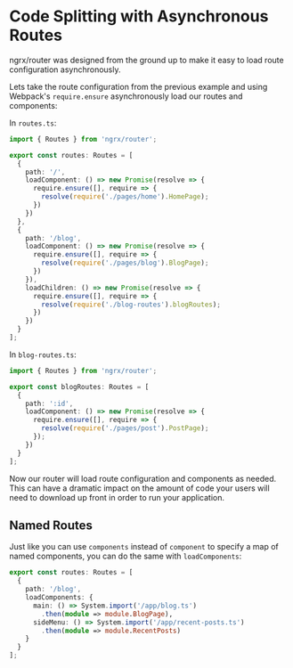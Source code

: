 # Code Splitting with Asynchronous Routes

ngrx/router was designed from the ground up to make it easy to load route configuration asynchronously.

Lets take the route configuration from the previous example and using Webpack's `require.ensure` asynchronously load our routes and components:

In `routes.ts`:
```ts
import { Routes } from 'ngrx/router';

export const routes: Routes = [
  {
    path: '/',
    loadComponent: () => new Promise(resolve => {
      require.ensure([], require => {
        resolve(require('./pages/home').HomePage);
      })
    })
  },
  {
    path: '/blog',
    loadComponent: () => new Promise(resolve => {
      require.ensure([], require => {
        resolve(require('./pages/blog').BlogPage);
      })
    }),
    loadChildren: () => new Promise(resolve => {
      require.ensure([], require => {
        resolve(require('./blog-routes').blogRoutes);
      })
    })
  }
];
```

In `blog-routes.ts`:
```ts
import { Routes } from 'ngrx/router';

export const blogRoutes: Routes = [
  {
    path: ':id',
    loadComponent: () => new Promise(resolve => {
      require.ensure([], require => {
        resolve(require('./pages/post').PostPage);
      });
    })
  }
];
```

Now our router will load route configuration and components as needed. This can have a dramatic impact on the amount of code your users will need to download up front in order to run your application.

## Named Routes
Just like you can use `components` instead of `component` to specify a map of named components, you can do the same with `loadComponents`:

```ts
export const routes: Routes = [
  {
    path: '/blog',
    loadComponents: {
      main: () => System.import('/app/blog.ts')
        .then(module => module.BlogPage),
      sideMenu: () => System.import('/app/recent-posts.ts')
        .then(module => module.RecentPosts)
    }
  }
];
```
